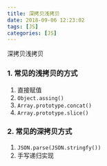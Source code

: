 ```yaml
---
title: 深拷贝浅拷贝
date: 2018-09-06 12:23:02
tags: [JS]
categories: [JS]
---
```


深拷贝浅拷贝

### 1. 常见的浅拷贝的方式

1. 直接赋值
2. `Object.assing()`
3. `Array.prototype.concat()`
4. `Array.prototype.slice()`



### 2. 常见的深拷贝方式

1. `JSON.parse(JSON.stringfy())`
2. 手写递归实现